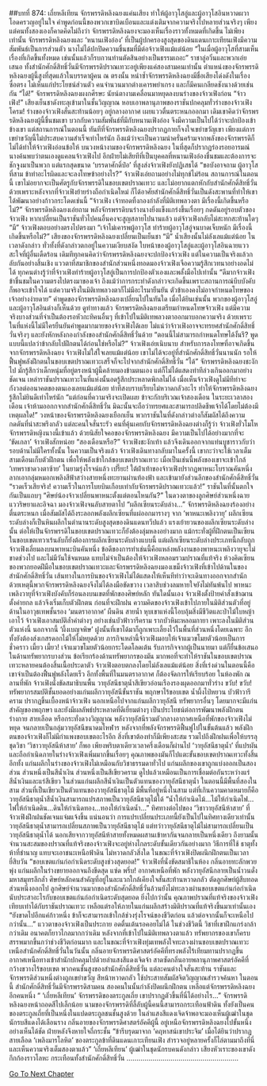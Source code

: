##บทที่ 874: เถี่ยหลีเทียน
จักรพรรดิหลิงฉยงแค่นเสียง ทำให้ผู้อาวุโสอู่และผู้อาวุโสอินหวาดผวา โอดครวญอยู่ในใจ
คำพูดก่อนนี้ของพวกเขาบิดเบือนและแต่งเติมจากความจริงไปหลายส่วนจริงๆ
เพียงแต่คนทั้งสองเองก็คาดคิดไม่ถึงว่า จักรพรรดิหลิงฉยงจะมองเห็นเรื่องราวทั้งหมดที่เกิดขึ้น
ไม่เพียงเท่านั้น
จักรพรรดิหลิงฉยงและ ‘หนานเฟิงอ๋อง’ ที่เป็นผู้ปกครองสูงสุดของดินแดนเกาะเทียนเฟิงมีความสัมพันธ์เป็นการส่วนตัว นางไม่ได้ปกปิดความชื่นชมที่มีต่อจ้าวเฟิงแม้แต่น้อย
“ในเมื่อผู้อาวุโสที่สามเห็นเรื่องที่เกิดขึ้นทั้งหมด เช่นนั้นแล้วก็รบกวนท่านตัดสินอย่างเป็นธรรมเถอะ”
ราชาลู่อวิ๋นและพวกเอ่ยเสนอ
ทั้งสำนักศักดิ์สิทธิ์วั่นมีจักรพรรดิปราณเทวะอยู่เพียงแค่สองสามคนเท่านั้น ตำแหน่งของจักรพรรดิหลิงฉยงผู้นี้สูงที่สุดแล้วในบรรดาผู้คน ณ ตรงนั้น
หนำซ้ำจักรพรรดิหลิงฉยงมีชื่อเสียงโด่งดังในเรื่องซื่อตรง ไม่เห็นแก่ประโยชน์ส่วนตัว คนจำนวนมากต่างเคารพยำเกรง และก็มีคนเกลียดชังนางด้วยเช่นกัน
“ได้!”
จักรพรรดิหลิงฉยงผงกศีรษะ นัยน์ตางามเคลื่อนมาหยุดลงบนร่างของจ้าวเฟิงก่อน
“จ้าวเฟิง!”
เสียงเย็นชาดังทะลุเข้ามาในชั้นวิญญาณ หอบเอาพลานุภาพของราชันปกคลุมทั่วร่างของจ้าวเฟิง
โครม!
ร่างของจ้าวเฟิงสั่นสะท้านน้อยๆ อยู่กลางอากาศ เผยแววตื่นตระหนกออกมา
เดิมเขาคิดว่าจักรพรรดิหลิงฉยงผู้นี้ชื่นชมเขา บวกกับความสัมพันธ์ที่มีกับหนานเฟิงอ๋อง จึงมีความเป็นไปได้ว่าจะปกป้องเข้าข้างเขา
แต่สถานการณ์ในตอนนี้ ทันทีที่จักรพรรดิหลิงฉยงปรากฏกายก็จงใจเขย่าขวัญเขา
เพียงแต่การเขย่าขวัญนี้ไม่ประสบความสำเร็จเท่าไหร่นัก ถึงแม้ว่าจะเป็นความน่าครั่นคร้ามจากพลังของจักรพรรดิก็ไม่ได้ทำให้จ้าวเฟิงอ่อนข้อให้
บนวงหน้างามของจักรพรรดิหลิงฉยง ในที่สุดก็ปรากฏร่องรอยอารมณ์
นางค้นพบว่าตนเองดูแคลนจ้าวเฟิงไป อีกฝ่ายไม่เสียทีที่เป็นบุคคลที่หนานเฟิงอ๋องชื่นชมและต้องการจะชักจูงมาเป็นพวก
แต่แรกสุดขนาด ‘บรรดาศักดิ์ป๋อ’ ที่สูงส่งจ้าวเฟิงยังปฏิเสธได้
“ขอบังอาจถาม ผู้อาวุโสที่สาม ข้าทำอะไรผิดและจะลงโทษข้าอย่างไร?”
จ้าวเฟิงเอ่ยถามอย่างไม่ทุกข์ไม่ร้อน
สถานการณ์ในตอนนี้ เขาไม่อยากจะเป็นศัตรูกับจักรพรรดิในขอบเขตปราณเทวะ และไม่อยากแตกหักกับสำนักศักดิ์สิทธิ์วั่น
ด้วยเพราะหลังจากที่จ้าวเฟิงย้ายร่างถือกำเนิดใหม่ ก็ได้อาศัยสำนักศักดิ์สิทธิ์วั่นเป็นดังสะพานที่ทำให้เขาได้พัฒนาอย่างก้าวกระโดดเช่นนี้
“จ้าวเฟิง เจ้าทอดทิ้งกองกำลังที่มิติเทพลวงตา มีเรื่องนี้เกิดขึ้นหรือไม่?”
จักรพรรดิหลิงฉยงเอ่ยถาม
พลังจักรพรรดิบนร่างนางยิ่งแข็งแกร่งขึ้นเรื่อยๆ กดดันอยู่รอบตัวของจ้าวเฟิง หากเปลี่ยนเป็นราชันทั่วไปคนอื่นคงจะสูญสลายไปนานแล้ว แต่จ้าวเฟิงกลับไม่สะทกสะท้านใดๆ
“มี”
จ้าวเฟิงตอบอย่างตรงไปตรงมา
“เจ้าไม่เคารพผู้อาวุโส ทำร้ายผู้อาวุโสอู่จนบาดเจ็บหนัก มีเรื่องนี้เกิดขึ้นหรือไม่?”
เสียงของจักรพรรดิหลิงฉยงเปลี่ยนเป็นเย็นชา
“มี” น้ำเสียงนั้นไม่ลังเลแม้แต่น้อย
ในเวลาดังกล่าว ทั่วทั้งที่ดังกล่าวตกอยู่ในความเงียบสงัด ใบหน้าของผู้อาวุโสอู่และผู้อาวุโสอินฉายแววสะใจที่ผู้อื่นเดืดร้อน
เดิมทีทุกคนคิดว่าจักรพรรดิหลิงฉยงจะปกป้องจ้าวเฟิง แต่ในความเป็นจริงแล้วกลับกันอย่างสิ้นเชิง
แววตาที่สมาชิกของสำนักส่วนหนึ่งทอดมองจ้าวเฟิงเจือความรู้สึกเวทนาอย่างอดไม่ได้
ทุกคนต่างรู้ว่าที่จ้าวเฟิงทำร้ายผู้อาวุโสอู่เป็นการปกป้องตัวเองและพลั้งมือไปเท่านั้น
“ดีมากจ้าวเฟิง ข้าชื่นชมในความตรงไปตรงมาของเจ้า ถึงแม้ว่าการกระทำดังกล่าวจะเกิดขึ้นเพราะสถานการณ์บีบบังคับก็พอจะเข้าใจได้ แต่ความจริงในมิติเทพลวงตาก็ไม่มีอะไรมายืนยัน ตัวข้าเองคงไม่อาจกำหนดโทษของเจ้าอย่างง่ายดาย”
คำพูดของจักรพรรดิหลิงฉยงเปลี่ยนไปในทันใด
เมื่อได้ยินเช่นนั้น พวกของผู้อาวุโสอู่และผู้อาวุโสอินต่างก็เห็นด้วย
ดูท่าทางแล้ว จักรพรรดิหลิงฉยงเตรียมกำหนดโทษจ้าวเฟิง แต่มีความจริงบางส่วนที่จำเป็นต้องรอหัวกะทิคนอื่นๆ ที่เข้าไปในมิติเทพลวงตาออกมาบอกความจริง
ด้วยเพราะในที่แห่งนี้ไม่มีใครยืนยันคำพูดมากมายของจ้าวเฟิงได้เลย
ไม่แน่ว่าจ้าวเฟิงอาจจะทรยศสำนักศักดิ์สิทธิ์วั่นจริงๆ และยังหักหลังกองกำลังของสำนักศักดิ์สิทธิ์วั่นด้วย
“ตอนนี้ไม่สามารถกำหนดโทษได้งั้นรึ? พูดแบบนี้แปลว่าข้ากลับไปฝึกตนได้ก่อนใช่หรือไม่?”
จ้าวเฟิงเอ่ยเนิบนาบ
สำหรับการลงโทษที่อาจเกิดขึ้นจากจักรพรรดิหลิงฉยง จ้าวเฟิงไม่ใส่ใจเลยแม้แต่น้อย
เขาไม่ได้จะอยู่ที่สำนักศักดิ์สิทธิ์วั่นนานนัก รอให้ฟื้นฟูพลังฝึกตนในขอบเขตปราณเทวะเสร็จก็จะไปจากสำนักศักดิ์สิทธิ์วั่น
“ได้”
จักรพรรดิหลิงฉยงชะงักไป มักรู้สึกว่าเด็กหนุ่มที่อยู่ตรงหน้าผู้นี้คล้ายมองข้ามตนเอง แต่ก็ไม่ได้แสดงท่าทีล่วงเกินออกมาอย่างชัดเจน
เหล่าราชันปราณเทวะในที่แห่งนั้นอดรู้สึกประหลาดพิกลไม่ได้ เมื่อเห็นจ้าวเฟิงดูไม่มีทีท่าจะกังวลต่ออนาคตของตนเองเลยแม้แต่น้อย
ท่าทีสงบราบเรียบไม่หวาดกลัวอะไร ทำให้จักรพรรดิหลิงฉยงรู้สึกไม่ยินดีเท่าไหร่นัก
“แต่ก่อนที่ความจริงจะเปิดเผย ข้าจะกักบริเวณเจ้าสองเดือน ในระยะเวลาสองเดือน เจ้าห้ามออกกจากสำนักศักดิ์สิทธิ์วั่น มิฉะนั้นจะถือว่าทรยศและสามารถปลิดชีพเจ้าได้โดยไม่ต้องมีเหตุผลใด!”
วงหน้าของจักรพรรดิหลิงฉยงเยือกเย็น
พวกราชันในที่ดังกล่าวต่างก็สัมผัสได้ถึงความกดดันที่น่าสะพรึงกลัว แต่ละคนใจสั่นระรัว
คนที่คุ้นเคยกับจักรพรรดิหลิงฉยงต่างก็รู้ว่า จ้าวเฟิงยั่วโมโหจักรพรรดิหญิงนางนี้เข้าแล้ว ด้วยนิสัยใจคอของจักรพรรดิหลิงฉยง มีความเป็นไปได้อย่างมากที่จะ ‘ขัดเกลา’ จ้าวเฟิงสักหน่อย
“สองเดือนหรือ?”
จ้าวเฟิงชะงักเท้า แล้วจึงเดินออกจากแท่นบูชาราวกับว่ารอบด้านไม่มีใครทั้งนั้น
ในความเป็นจริงแล้ว
จ้าวเฟิงเดินทางกลับมาในครั้งนี้ เขากะว่าจะใช้เวลาเต็มสามเดือนเก็บตัวฝึกตน เพื่อให้พลังเข้าใกล้ขอบเขตปราณเทวะ เมื่อเป็นเช่นนี้พลังของเขาจะเข้าใกล้ ‘เทพราชาดวงตาซ้าย’ ในยามรุ่งโรจน์แล้ว
เปรี๊ยะ!
ใต้ฝ่าเท้าของจ้าวเฟิงปรากฏพาหนะโบราณคันหนึ่ง ลากเอากลุ่มหมอกเพลิงสีฟ้าสว่างสายหนึ่งทะยานผ่านท้องฟ้า และเข้ามายังส่วนลึกของสำนักศักดิ์สิทธิ์วั่น
“รวดเร็วเสียจริง! ความเร็วในการโบยบินเกือบเท่ากับจักรพรรดิปราณเทวะแล้ว!”
ราชันในที่นั้นตกใจกันเป็นแถบๆ
“ศิษย์น้องจ้าวเปลี่ยนพาหนะตั้งแต่ตอนไหนกัน?”
ในดวงตาของลูกศิษย์ส่วนหนึ่งฉายแววริษยาและอิจฉา มองจ้าวเฟิงจนลับสายตาไป
“ผลึกเซียนระดับล่าง…”
จักรพรรดิหลิงฉยงร้องอย่างตื่นตระหนก เมื่อสัมผัสได้ถึงระลอกพลังผลึกเซียนที่แผ่ออกมารางๆ จาก ‘พาหนะเพลิงวายุ’
ผลึกเซียนระดับล่างก็เป็นหินผลึกในตำนานระดับสูงสุดของดินแดนทวีปแล้ว
แรงเย้ายวนของผลึกเซียนระดับล่างนั้น ต่อให้เป็นจักรพรรดิในขอบเขตปราณเทวะก็ยังต้องลุ่มหลงอย่างมาก แม้กระทั่งผู้ที่ฝึกตนเป็นเซียนในขอบเขตเทวาเร้นลับก็ยังต้องการผลึกเซียนระดับล่างแบบนี้
แต่ผลึกเซียนระดับล่างประเภทนี้กลับถูกจ้าวเฟิงเลี่ยมลงบนพาหนะบินคันหนึ่ง
ข้อดีของการทำเช่นนี้คือแหล่งพลังงานของพาหนะเพลิงวายุจะไม่ขาดช่วงไป และไม่มีวันใช้จนหมด แทบไม่จำเป็นต้องให้จ้าวเฟิงหลอมรวมปราณที่แท้จริง
ห้วงคิดเซียนของพวกยอดฝีมือในขอบเขตปราณเทวะและจักรพรรดิหลิงฉยงมองเขม็งจ้าวเฟิงที่เข้าไปด้านในของสำนักศักดิ์สิทธิ์วั่น
เส้นทางในการบินของจ้าวเฟิงไม่ได้แสดงให้เห็นทีท่าว่าจะเดินทางออกจากสำนัก ด้วยเหตุนี้พวกจักรพรรดิหลิงฉยงจึงไม่ได้ลงมือขัดขวาง
เวลาสิบช่วงลมหายใจยังไม่ทันพ้นไป
พาหนะเพลิงวายุที่จ้าวเฟิงบังคับก็ร่อนลงบนเขตที่พักของศิษย์หลัก
ทันใดนั้นเอง
จ้าวเฟิงตั้งป้ายคำสั่งเข้าฌาน ตั้งค่ายกล แล้วจึงเริ่มเก็บตัวฝึกตน
ก่อนที่จะฝึกฝน
ความคิดของจ้าวเฟิงเข้าไปภายในมิติส่วนตัวที่อยู่ด้านในอาวุธเทพชั้นรอง ‘มนตราอากาศ’
ผืนดิน สายน้ำ หุบเขาแห่งนี้โอบอุ้มสิ่งมีชีวิตและป่าไม้ใบหญ้าเอาไว้
จ้าวเฟิงเอาสมบัติล้ำค่าต่างๆ อย่างเช่นบัวฟ้าวารีคราม รากบัวหิมะหลอมกายา เพาะลงในมิติส่วนตัวแห่งนี้
นอกจากนี้
‘ผึ้งเบญจพิษ’ ฝูงนั้นที่เขาได้มาก็ถูกเพาะเลี้ยงไว้ในพื้นที่ส่วนหนึ่งโดยเฉพาะ อีกทั้งยังต้องส่งเกสรดอกไม้ให้ไม่หยุดด้วย
ภารกิจเหล่านี้จ้าวเฟิงมอบให้เจ้าแมวขโมยตัวน้อยเป็นการชั่วคราว
เมี้ยว เมี้ยว!
เจ้าแมวขโมยตัวน้อยกระโดดโลดเต้น รับภารกิจจากผู้เป็นนายมา แต่ก็ยื่นข้อเสนอในด้านทรัพยากรบางส่วน
ข้อเรียกร้องด้านทรัพยากรของมัน มากพอที่จะทำให้ราชันในขอบเขตปราณเทวะหลายคนต้องสิ้นเนื้อประดาตัว
จ้าวเฟิงตอบตกลงโดยไม่ลังเลแม้แต่น้อย
สิ่งที่เร่งด่วนในตอนนี้คือ เขาจำเป็นต้องฟื้นฟูพลังโดยเร็ว อีกทั้งพื้นที่ในมนตราอากาศ ก็ต้องจัดการให้เรียบร้อย
ในห้องพัก ณ ลานที่พัก
จ้าวเฟิงนั่งขัดสมาธิบนพื้น วายุอัสนีธาตุน้ำสีเขียวอ่อนเรืองรองผุดออกมาทั่วร่าง
ขวับ! ขวับ!
ทรัพยากรสมบัติชั้นยอดอย่างแก่นผลึกวายุอัสนีขั้นราชัน พฤกษาไร้ขอบเขต น้ำผึ้งไป่หยวน บัวฟ้าวารีคราม ปรากฏขึ้นเบื้องหน้าจ้าวเฟิง
นอกเหนือไปจากแก่นผลึกวายุอัสนี ทรัพยากรอื่นๆ โดยมากจะมีแก่นสำคัญของพฤกษา และยังมีผลลัพธ์ประหลาดที่ดีเยี่ยมต่างๆ เป็นประโยชน์ต่อการพัฒนาพลังฝึกตน ร่างกาย สายเลือด หรือกระทั่งดวงวิญญาณ
พลังวายุอัสนีรวมตัวกลางอากาศเหนือที่พักของจ้าวเฟิงไม่หยุด จนกลายเป็นกลุ่มวายุอัสนีขนาดมโหฬาร
หลังจากที่พลังจักรพรรดิฟื้นฟูไปในขั้นต้นแล้ว พลังฝึกตนของจ้าวเฟิงก็ไม่มีกำแพงขอบเขตอะไรอีก
สิ่งที่เขาต้องทำก็มีเพียงสะสม รวมไปถึงฝึกฝนเพื่อให้บรรลุชุดวิชา ‘วิชาวายุอัสนีห้าสาย’ ก็พอ
เพียงพริบตาเดียวเวลาครึ่งเดือนก็ผ่านไป
‘วายุอัสนีธาตุน้ำ’ ที่แปรผันและถือกำเนิดภายในร่างจ้าวเฟิงเพิ่มมากขึ้นเรื่อยๆ คุณภาพของมันก็ไปแตะขั้นขอบเขตปราณเทวะทั้งสิ้น
อีกทั้ง แก่นผลึกในร่างของจ้าวเฟิงไม่เหมือนกับวิชาธรรมดาทั่วไป
แก่นผลึกของเขาถูกแบ่งออกเป็นสองส่วน ส่วนหนึ่งเป็นสีน้ำเงิน ส่วนหนึ่งเป็นสีเขียวคราม
ดูไปแล้วเหมือนเป็นการเชื่อมต่อกันระหว่างแร่สีน้ำเงินและแร่สีเขียว
ในส่วนแก่นผลึกสีน้ำเงินเป็นตัวแทนของวายุอัสนีธาตุน้ำ ในตอนนี้มีพื้นที่สองในสาม ส่วนที่เป็นเขียวเป็นตัวแทนของวายุอัสนีธาตุไม้ มีพื้นที่อยู่หนึ่งในสาม
แต่ที่เกินความคาดหมายก็คือ
วายุอัสนีธาตุน้ำสีน้ำเงินสามารถแปรสภาพเป็นวายุอัสนีธาตุไม้ได้
“น้ำให้กำเนิดไม้...ไม้ให้กำเนิดไฟ…ไฟให้กำเนิดดิน…ดินให้กำเนิดทอง…ทองให้กำเนิดน้ำ…”
ทิศทางต่อไปของ ‘วิชาวายุอัสนีห้าสาย’ ที่จ้าวเฟิงฝึกฝนชัดเจนแจ่มแจ้งขึ้น
แน่นอนว่า การแปรเปลี่ยนประเภทนี้ยังเป็นไปในทิศทางเดียวเท่านั้น วายุอัสนีธาตุน้ำสามารถเปลี่ยนสภาพเป็นวายุอัสนีธาตุไม้ แต่ทว่าวายุอัสนีธาตุไม้ไม่สามารถเปลี่ยนเป็นวายุอัสนีธาตุน้ำได้
นอกเสียจากวายุอัสนีห้าสายทั้งหมดผสานเข้าหากันจนกลายเป็นหนึ่งเดียว
ถึงยามนั้น จำนวนสะสมของปราณที่แท้จริงของจ้าวเฟิงจะอยู่ห่างไกลระดับขั้นเดียวกันอย่างมาก วิธีการที่ใช้ ธาตุทั้งห้าที่ชำนาญ แทบจะเอาชนะเหนือฟ้าดิน ไม่หวาดกลัวสิ่งใด
ในขณะที่จ้าวเฟิงปิดผนึกฝึกตนเป็นเวลายี่สิบวัน
“ขอบเขตแก่นก่อกำเนิดระดับสูงช่วงสุดยอด!”
จ้าวเฟิงที่นั่งขัดสมาธิในห้อง กลิ่นอายทะลักพวยพุ่ง แก่นผลึกในร่างขยายออกจนถึงขีดสุด
แซ่ด พรึ่บ!
อากาศเหนือที่พัก พลังวายุอัสนีกลายเป็นน้ำวนดั่งมหาสมุทรลึกล้ำ
ศิษย์หลักคนสำคัญที่อยู่ในละแวกใกล้เคียงใจสั่นสะท้านหวาดกลัว
ตัดลูกศิษย์ผู้สืบทอดส่วนหนึ่งออกไป ลูกศิษย์จำนวนมากของสำนักศักดิ์สิทธิ์วั่นล้วนยังไม่ทะลวงผ่านขอบเขตแก่นก่อกำเนิด นับประสาอะไรกับขอบเขตแก่นก่อกำเนิดระดับสุดยอด
ยิ่งไปกว่านั้น
คุณภาพปราณที่แท้จริงของจ้าวเฟิงเทียบเท่าได้กับราชันปราณเทวะ เหลือแต่รอให้ภายในแก่นผลึกสร้างมิติปราณที่แท้จริงขึ้นมาเท่านั้นเอง
“ยังขาดไปอีกแค่ก้าวหนึ่ง ข้าก็จะสามารถเข้าใกล้ช่วงรุ่งโรจน์ของชีวิตก่อน แล้วต่อจากนั้นก็จะเหนือไปกว่านั้น…”
แววตาของจ้าวเฟิงเป็นประกาย อดตื่นเต้นรอคอยไม่ได้
ในช่วงชีวิตนี้ วิชาที่เขาฝึกแกร่งกล้ากว่าเดิม อนาคตก็ยาวไกลมากกว่าเดิม หลังจากที่เข้าไปในมิติเทพลวงตาแล้ว ทรัพยากรของเขาก็ครบสรรพมากขึ้นกว่าช่วงชีวิตก่อนมาก
และในขณะที่จ้าวเฟิงทุ่มเทพลังใจทะลวงผ่านขอบเขตปราณเทวะ
เหนือสำนักศักดิ์สิทธิ์วั่นในวันนั้น กลิ่นอายจักรพรรดิศาสตร์อัคคีที่ทรงพลังไร้เทียมทานปรากฏขึ้น
อากาศเหนือทางเข้าสำนักปกคลุมไปด้วยลำแสงสีแดงเจิดจ้า สาดซัดกลิ่นอายพลานุภาพศาสตร์อัคคีที่กว้างขวางไร้ขอบเขต
พวกคนชั้นสูงของสำนักศักดิ์สิทธิ์วั่น แต่ละคนต่างใจสั่นสะท้าน
ราชันและจักรพรรดิส่วนหนึ่งต่างถูกเขย่าขวัญ สีหน้าหวาดกลัว ใช้ประสาทสัมผัสจิตวิญญาณสำรวจค้นหา
ในตอนนี้ สำนักศักดิ์สิทธิ์วั่นมีจักรพรรดิสามคน
สองคนในนั้นกำลังปิดผนึกฝึกตน เหลือแต่จักรพรรดิหลิงฉยงอีกคนหนึ่ง
“ ‘เถี่ยหลีเทียน’ จักรพรรดิของตระกูลเถี่ย เขาปรากฏตัวขึ้นที่นี่ได้อย่างไร…”
จักรพรรดิหลิงฉยงหน้าถอดสีไปเล็กน้อย
นามของจักรพรรดิที่ลี้ลับผู้นี้คนนี้สามารถกระเทือนฟ้าดิน ทั้งยังเป็นคนของตระกูลเถี่ยที่เป็นหนึ่งในแปดตระกูลชนชั้นสูงด้วย
ในลำแสงสีแดงเจิดจ้าพอจะมองเห็นผู้เฒ่าในชุดนักรบสีแดงได้เลือนราง
กลิ่นอายของจักรพรรดิศาสตร์อัคคีผู้นี้ อยู่เหนือจักรพรรดิหลิงฉยงไปขั้นหนึ่งอย่างเห็นได้ชัด ฝ่ายหลังจึงหายใจถี่กระชั้น
“ข้ารีบรุดมาจาก ‘คฤหาสน์เขาประจิม’ เมื่อได้ยินว่าปรากฏสายเลือด ‘เพลิงมารโลหิต’ ของตระกูลข้าที่ดินแดนเกาะเทียนเฟิง สำรวจอยู่หลายครั้งก็ไล่ตามมาถึงที่นี่ และเห็นความจริงเต็มสองตาแล้ว”
‘เถี่ยหลีเทียน’ ผู้เฒ่าในชุดนักรบคนดังกล่าว เสียงหัวเราะของเขาดังกึกก้องราวโลหะ กระเทือนทั้งสำนักศักดิ์สิทธิ์วั่น
………………………………………………..


[Go To Next Chapter]( ./112.md)